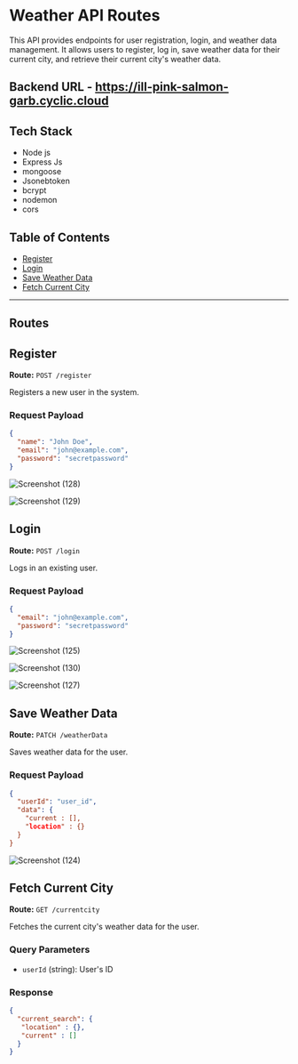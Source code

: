 # Weather API Routes

This API provides endpoints for user registration, login, and weather data management. It allows users to register, log in, save weather data for their current city, and retrieve their current city's weather data.

## Backend URL - https://ill-pink-salmon-garb.cyclic.cloud

## Tech Stack
- Node js
- Express Js
- mongoose
- Jsonebtoken
- bcrypt
- nodemon
- cors

## Table of Contents
- [Register](#register)
- [Login](#login)
- [Save Weather Data](#save-weather-data)
- [Fetch Current City](#fetch-current-city)

---

## Routes

## Register

**Route:** `POST /register`

Registers a new user in the system.

### Request Payload

```json
{
  "name": "John Doe",
  "email": "john@example.com",
  "password": "secretpassword"
}
```
![Screenshot (128)](https://github.com/KoushikNiyogi/weather_app_backend/assets/112813924/32caa30e-ea11-4e96-8d6a-d20b18b32e39)

![Screenshot (129)](https://github.com/KoushikNiyogi/weather_app_backend/assets/112813924/779ee08a-98ae-4f0d-ae15-58d105e16cb4)


## Login

**Route:** `POST /login`

Logs in an existing user.

### Request Payload

```json
{
  "email": "john@example.com",
  "password": "secretpassword"
}
```
![Screenshot (125)](https://github.com/KoushikNiyogi/weather_app_backend/assets/112813924/2667b3d1-562d-47d2-a89f-22670d5ca0bb)

![Screenshot (130)](https://github.com/KoushikNiyogi/weather_app_backend/assets/112813924/121d419b-fbfc-44bf-9351-2028df308996)


![Screenshot (127)](https://github.com/KoushikNiyogi/weather_app_backend/assets/112813924/90fdc795-c34b-422d-99b1-234e97550527)

## Save Weather Data

**Route:** `PATCH /weatherData`

Saves weather data for the user.

### Request Payload

```json
{
  "userId": "user_id",
  "data": {
    "current : [],
    "location" : {}
  }
}
```

![Screenshot (124)](https://github.com/KoushikNiyogi/weather_app_backend/assets/112813924/a665b8b6-4777-409d-9eeb-cd3fc4d789cf)

## Fetch Current City

**Route:** `GET /currentcity`

Fetches the current city's weather data for the user.

### Query Parameters

- `userId` (string): User's ID

### Response

```json
{
  "current_search": {
   "location" : {},
   "current" : []
  }
}


